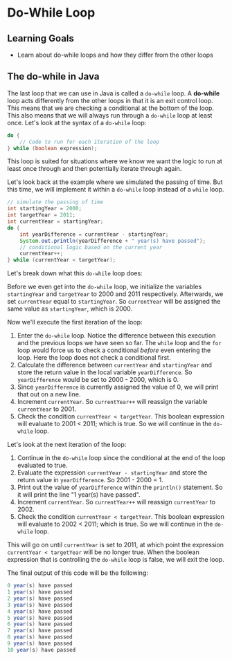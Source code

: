 # Do-While Loop

## Learning Goals

- Learn about do-while loops and how they differ from the other loops

## The do-while in Java

The last loop that we can use in Java is called a `do-while` loop. A
**do-while** loop acts differently from the other loops in that it is an exit
control loop. This means that we are checking a conditional at the bottom of
the loop. This also means that we will always run through a `do-while` loop at
least once. Let's look at the syntax of a `do-while` loop:

```java
do {
    // Code to run for each iteration of the loop
} while (boolean expression);
```

This loop is suited for situations where we know we want the logic to run at
least once through and then potentially iterate through again.

Let's look back at the example where we simulated the passing of time. But this
time, we will implement it within a `do-while` loop instead of a `while` loop.

```java
// simulate the passing of time
int startingYear = 2000;
int targetYear = 2011;
int currentYear = startingYear;
do {
    int yearDifference = currentYear - startingYear;
    System.out.println(yearDifference + " year(s) have passed");
    // conditional logic based on the current year
    currentYear++;
} while (currentYear < targetYear);
```

Let's break down what this `do-while` loop does:

Before we even get into the `do-while` loop, we initialize the variables
`startingYear` and `targetYear` to 2000 and 2011 respectively. Afterwards, we
set `currentYear` equal to `startingYear`. So `currentYear` will be assigned
the same value as `startingYear`, which is 2000.

Now we'll execute the first iteration of the loop:

1. Enter the `do-while` loop. Notice the difference between this execution and
   the previous loops we have seen so far. The `while` loop and the `for` loop
   would force us to check a conditional _before_ even entering the loop. Here
   the loop does not check a conditional first.
2. Calculate the difference between `currentYear` and `startingYear` and store
   the return value in the local variable `yearDifference`. So `yearDifference`
   would be set to 2000 - 2000, which is 0.
3. Since `yearDifference` is currently assigned the value of 0, we will print
   that out on a new line.
4. Increment `currentYear`. So `currentYear++` will reassign the variable
   `currentYear` to 2001.
5. Check the condition `currentYear < targetYear`. This boolean expression will
   evaluate to 2001 < 2011; which is true. So we will continue in the `do-while`
   loop.

Let's look at the next iteration of the loop:

1. Continue in the `do-while` loop since the conditional at the end of the
   loop evaluated to true.
2. Evaluate the expression `currentYear - startingYear` and store
   the return value in `yearDifference`. So 2001 - 2000 = 1.
3. Print out the value of `yearDifference` within the `println()` statement.
   So it will print the line "1 year(s) have passed".
4. Increment `currentYear`. So `currentYear++` will reassign `currentYear`
   to 2002.
5. Check the condition `currentYear < targetYear`. This boolean expression will
   evaluate to 2002 < 2011; which is true. So we will continue in the `do-while`
   loop.

This will go on until `currentYear` is set to 2011, at which point the
expression `currentYear < targetYear` will be no longer true. When the boolean
expression that is controlling the `do-while` loop is false, we will exit the
loop.

The final output of this code will be the following:

```java
0 year(s) have passed
1 year(s) have passed
2 year(s) have passed
3 year(s) have passed
4 year(s) have passed
5 year(s) have passed
6 year(s) have passed
7 year(s) have passed
8 year(s) have passed
9 year(s) have passed
10 year(s) have passed
```
